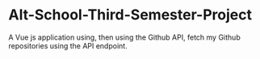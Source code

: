 # Alt-School-Third-Semester-Project
A Vue js application using, then using the Github API, fetch my Github repositories using the API endpoint.
